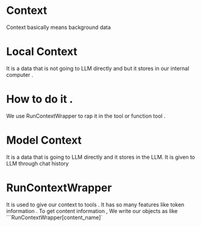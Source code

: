 # Context 
Context basically means background data

# Local Context
It is a data that is not going to LLM directly and but it stores in our internal computer . 
# How to do it .
We use RunContextWrapper to rap it in the tool or function tool . 

# Model Context 
It is a data that is going to LLM directly and it stores in the LLM.
It is given to LLM through chat history 
# RunContextWrapper 
It is used to give our context to tools . It has so many features like token information . To get content information , We write our objects as like ```RunContextWrapper[content_name]`